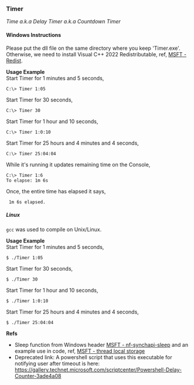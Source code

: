 ### Timer
*Time a.k.a Delay Timer a.k.a Countdown Timer*

#### Windows Instructions
Please put the dll file on the same directory where you keep 'Timer.exe'.
Otherwise, we need to install Visual C++ 2022 Redistributable, ref, [MSFT - Redist](https://learn.microsoft.com/en-us/cpp/windows/latest-supported-vc-redist).

**Usage Example**  
Start Timer for 1 minutes and 5 seconds,

    C:\> Timer 1:05

Start Timer for 30 seconds,

    C:\> Timer 30

Start Timer for 1 hour and 10 seconds,

    C:\> Timer 1:0:10

Start Timer for 25 hours and 4 minutes and 4 seconds,

    C:\> Timer 25:04:04

While it's running it updates remaining time on the Console,

    C:\> Timer 1:6
    To elapse: 1m 6s

Once, the entire time has elapsed it says,

     1m 6s elapsed.


##### Linux
`gcc` was used to compile on Unix/Linux.

**Usage Example**  
Start Timer for 1 minutes and 5 seconds,

    $ ./Timer 1:05

Start Timer for 30 seconds,

    $ ./Timer 30

Start Timer for 1 hour and 10 seconds,

    $ ./Timer 1:0:10

Start Timer for 25 hours and 4 minutes and 4 seconds,

    $ ./Timer 25:04:04


**Refs**  
- Sleep function from Windows header [MSFT - nf-synchapi-sleep](https://learn.microsoft.com/en-us/windows/win32/api/synchapi/nf-synchapi-sleep) and an example use in code, ref, [MSFT - thread local storage](https://learn.microsoft.com/en-us/windows/win32/procthread/using-thread-local-storage)
- Deprecated link: A powershell script that uses this executable for notifying user after timeout is here: https://gallery.technet.microsoft.com/scriptcenter/Powershell-Delay-Counter-3ade4a08
